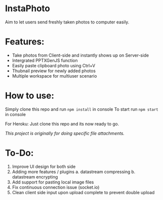 # **InstaPhoto**
Aim to let users send freshly taken photos to computer easily.


# Features:
- Take photos from Client-side and instantly shows up on Server-side
- Intergrated PPTXGenJS function
- Easily paste clipboard photo using Ctrl+V
- Thubnail preview for newly added photos 
- Multiple workspace for multiuser scenario


# How to use:

Simply clone this repo and run `npm install` in console
To start run `npm start` in console

For Heroku:
Just clone this repo and its now ready to go. 


*This project is originally for doing specific file attachments.*

# To-Do:
 1. Improve UI design for both side
 2. Adding more features / plugins
	a. datastream compressing
	b. datastream encrypting
 3. Add support for pasting local image files
 4. Fix continuous connection issue (socket.io)
 5. Clean client side input upon upload complete to prevent double upload